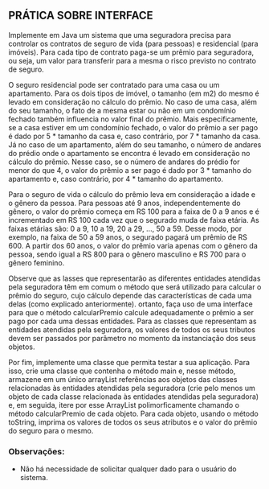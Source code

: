 ## PRÁTICA SOBRE INTERFACE

Implemente em Java um sistema que uma seguradora precisa para controlar os contratos de seguro de vida (para pessoas) e residencial (para imóveis). Para cada tipo de contrato paga-se um prêmio para seguradora, ou seja, um valor para transferir para a mesma o risco previsto no contrato de seguro.

O seguro residencial pode ser contratado para uma casa ou um apartamento. Para os dois tipos de imóvel, o tamanho (em m2) do mesmo é levado em consideração no cálculo do prêmio. No caso de uma casa, além do seu tamanho, o fato de a mesma estar ou não em um condomínio fechado também influencia no valor final do prêmio. Mais especificamente, se a casa estiver em um condomínio fechado, o valor do prêmio a ser pago é dado por 5 * tamanho da casa e, caso contrário, por 7 * tamanho da casa. Já no caso de um apartamento, além do seu tamanho, o número de andares do prédio onde o apartamento se encontra é levado em consideração no cálculo do prêmio. Nesse caso, se o número de andares do prédio for menor do que 4, o valor do prêmio a ser pago é dado por 3 * tamanho do apartamento e, caso contrário, por 4 * tamanho do apartamento.

Para o seguro de vida o cálculo do prêmio leva em consideração a idade e o gênero da pessoa. Para pessoas até  9 anos, independentemente do gênero, o valor do prêmio começa em RS 100 para a faixa de 0 a 9 anos e é incrementado em RS 100 cada vez que o segurado muda de faixa etária. As faixas etárias são: 0 a 9, 10 a 19, 20 a 29, …, 50 a 59. Desse modo, por exemplo, na faixa de 50 a 59 anos, o segurado pagará um prêmio de RS 600. A partir dos 60 anos, o valor do prêmio varia apenas com o gênero da pessoa, sendo igual a RS 800 para o gênero masculino e RS 700 para o gênero feminino.

Observe que as  lasses que representarão as diferentes entidades atendidas pela seguradora têm em comum o método que será utilizado para calcular o prêmio do seguro, cujo cálculo depende das características de cada uma delas (como explicado anteriormente).  ortanto, faça uso de uma interface para que o método calcularPremio calcule adequadamente o prêmio a ser pago por cada uma dessas entidades. Para as classes que representam as entidades atendidas pela seguradora, os valores de todos os seus  tributos devem ser passados por parâmetro no momento da instanciação dos seus objetos.

Por fim, implemente uma classe que permita testar a sua aplicação. Para isso, crie uma classe que contenha o método main e, nesse método, armazene em um único arrayList referências aos objetos das classes relacionadas às entidades atendidas pela seguradora (crie pelo menos um objeto de cada classe relacionada às entidades atendidas pela seguradora) e, em seguida, itere por esse ArrayList polimorficamente chamando o método calcularPremio de cada objeto. Para cada objeto, usando o método toString, imprima os valores de todos os seus atributos e o valor do prêmio do seguro para o mesmo. 

### Observações:
- Não há necessidade de solicitar qualquer dado para o usuário do sistema.
